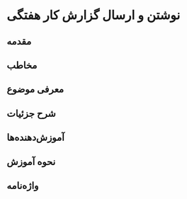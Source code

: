 # نوشتن و ارسال گزارش کار هفتگی


## مقدمه


## مخاطب



## معرفی موضوع



## شرح جزئیات


## آموزش‌دهنده‌ها


## نحوه آموزش


## واژه‌نامه
